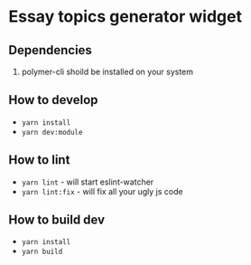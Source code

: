 # Essay topics generator widget

## Dependencies
1. polymer-cli shoild be installed on your system

## How to develop
* `yarn install`
* `yarn dev:module`

## How to lint
* `yarn lint` - will start eslint-watcher
* `yarn lint:fix` - will fix all your ugly js code

## How to build dev
* `yarn install`
* `yarn build`
